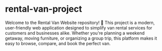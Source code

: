 # rental-van-project
Welcome to the Rental Van Website repository! 🚐  This project is a modern, user-friendly web application designed to simplify van rental services for customers and businesses alike. Whether you're planning a weekend getaway, moving furniture, or organizing a group trip, this platform makes it easy to browse, compare, and book the perfect van.
